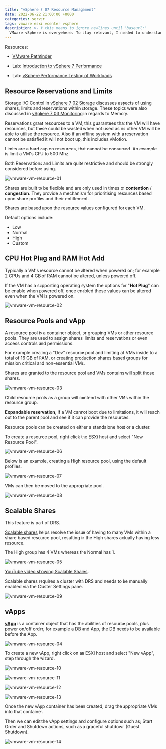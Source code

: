```yaml
---
title: "vSphere 7 07 Resource Management"
date: 2022-06-22 21:00:00 +0000
categories: server
tags: vmware esxi vcenter vsphere
description: >- # this means to ignore newlines until "baseurl:"
  VMware vSphere is everywhere. To stay relevant, I needed to understand vSphere. I undertook a learning path, which discusses various topics for a vSphere 7 environment.
---
```


Resources:

* [VMware Pathfinder](https://pathfinder.vmware.com/v3/page/hands-on-labs?menu=overview)

* Lab: [Introduction to vSphere 7 Performance](https://pathfinder.vmware.com/v3/activity/try_intro_to_vsphere)

* Lab: [vSphere Performance Testing of Workloads](https://pathfinder.vmware.com/v3/activity/try_vsphere_testing_workloads)

## Resource Reservations and Limits

Storage I/O Control in [vSphere 7 02 Storage](https://networkingdream.com/server/vsphere-7-02-storage/) discusses aspects of using shares, limits and reservations within storage. These topics were also discussed in [vSphere 7 03 Monitoring](https://networkingdream.com/server/vsphere-7-03-monitoring/) in regards to Memory.

Reservations grant resources to a VM, this guarantees that the VM will have resources, but these could be wasted when not used as no other VM will be able to utilise the resource. Also if an offline system with a reservation cannot be satisfied it will not boot up, this includes vMotion.

Limits are a hard cap on resources, that cannot be consumed. An example is limit a VM's CPU to 500 Mhz.

Both Reservations and Limits are quite restrictive and should be strongly considered before using.

![vmware-vm-resource-01](/assets/images/posts/vmware-vm-resource-01.png)

Shares are built to be flexible and are only used in times of **contention** / **congestion**. They provide a mechanism for prioritising resources based upon share profiles and their entitlement.

Shares are based upon the resource values configured for each VM.

Default options include:

* Low
* Normal
* High
* Custom

## CPU Hot Plug and RAM Hot Add

Typically a VM's resource cannot be altered when powered on; for example 2 CPUs and 4 GB of RAM cannot be altered, unless powered off.

If the VM has a supporting operating system the options for "**Hot Plug**" can be enable when powered off, once enabled these values can be altered even when the VM is powered on.

![vmware-vm-resource-02](/assets/images/posts/vmware-vm-resource-02.png)

## Resource Pools and vApp

A resource pool is a container object, or grouping VMs or other resource pools. They are used to assign shares, limits and reservations or even access controls and permissions.

For example creating a "Dev" resource pool and limiting all VMs inside to a total of 16 GB of RAM, or creating production shares based groups for mission critical and non-essential VMs.

Shares are granted to the resource pool and VMs contains will split those shares.

![vmware-vm-resource-03](/assets/images/posts/vmware-vm-resource-03.png)

Child resource pools as a group will contend with other VMs within the resource group.

**Expandable reservation**, if a VM cannot boot due to limitations, it will reach out to the parent pool and see if it can provide the resources.

Resource pools can be created on either a standalone host or a cluster.

To create a resource pool, right click the ESXi host and select "New Resource Pool".

![vmware-vm-resource-06](/assets/images/posts/vmware-vm-resource-06.png)

Below is an example, creating a High resource pool, using the default profiles.

![vmware-vm-resource-07](/assets/images/posts/vmware-vm-resource-07.png)

VMs can then be moved to the appropriate pool.

![vmware-vm-resource-08](/assets/images/posts/vmware-vm-resource-08.png)

## Scalable Shares

This feature is part of DRS.

[Scalable shares](https://www.yellow-bricks.com/2020/03/12/introducing-scalable-shares-vsphere-7/) helps resolve the issue of having to many VMs within a share based resource pool, resulting in the High shares actually having less resource.

The High group has 4 VMs whereas the Normal has 1.

![vmware-vm-resource-05](/assets/images/posts/vmware-vm-resource-05.png)

[YouTube video showing Scalable Shares](https://www.youtube.com/watch?v=EVWjcr6tzzM).

Scalable shares requires a cluster with DRS and needs to be manually enabled via the Cluster Settings pane.

![vmware-vm-resource-09](/assets/images/posts/vmware-vm-resource-09.png)

## vApps

**[vApp](https://docs.vmware.com/en/VMware-vSphere/7.0/com.vmware.vsphere.vm_admin.doc/GUID-E6E9D2A9-D358-4996-9BC7-F8D9D9645290.html)** is a container object that has the abilities of resource pools, plus power on/off order, for example a DB and App, the DB needs to be available before the App.

![vmware-vm-resource-04](/assets/images/posts/vmware-vm-resource-04.png)

To create a new vApp, right click on an ESXi host and select "New vApp", step through the wizard.

![vmware-vm-resource-10](/assets/images/posts/vmware-vm-resource-10.png)

![vmware-vm-resource-11](/assets/images/posts/vmware-vm-resource-11.png)

![vmware-vm-resource-12](/assets/images/posts/vmware-vm-resource-12.png)

![vmware-vm-resource-13](/assets/images/posts/vmware-vm-resource-13.png)

Once the new vApp container has been created, drag the appropriate VMs into that container.

Then we can edit the vApp settings and configure options such as; Start Order and Shutdown actions, such as a graceful shutdown (Guest Shutdown).

![vmware-vm-resource-14](/assets/images/posts/vmware-vm-resource-14.png)

